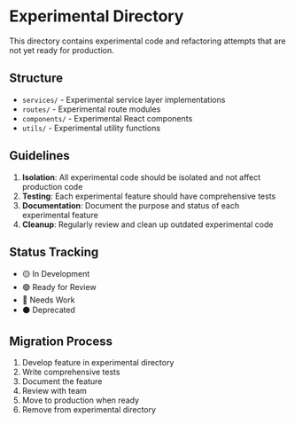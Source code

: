 # Experimental Directory

This directory contains experimental code and refactoring attempts that are not yet ready for production.

## Structure

- `services/` - Experimental service layer implementations
- `routes/` - Experimental route modules
- `components/` - Experimental React components
- `utils/` - Experimental utility functions

## Guidelines

1. **Isolation**: All experimental code should be isolated and not affect production code
2. **Testing**: Each experimental feature should have comprehensive tests
3. **Documentation**: Document the purpose and status of each experimental feature
4. **Cleanup**: Regularly review and clean up outdated experimental code

## Status Tracking

- 🟡 In Development
- 🟢 Ready for Review
- 🔴 Needs Work
- ⚫ Deprecated

## Migration Process

1. Develop feature in experimental directory
2. Write comprehensive tests
3. Document the feature
4. Review with team
5. Move to production when ready
6. Remove from experimental directory
